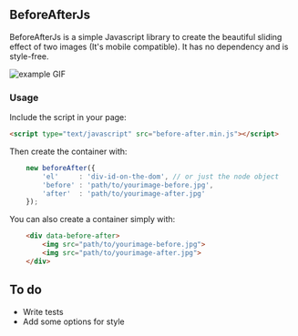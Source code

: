 ## BeforeAfterJs

BeforeAfterJs is a simple Javascript library to create the beautiful sliding effect of two images (It's mobile compatible).
It has no dependency and is style-free.

![example GIF](https://drive.google.com/uc?export=view&id=0B268QXhzVpRuSWpHQUF5SzZyTmM)

### Usage

Include the script in your page:

```html
<script type="text/javascript" src="before-after.min.js"></script>
```

Then create the container with:

```js
    new beforeAfter({
        'el'     : 'div-id-on-the-dom', // or just the node object
        'before' : 'path/to/yourimage-before.jpg',
        'after'  : 'path/to/yourimage-after.jpg'
    });
```

You can also create a container simply with:

```html
    <div data-before-after>
        <img src="path/to/yourimage-before.jpg">
        <img src="path/to/yourimage-after.jpg">
    </div>
```

## To do

- Write tests
- Add some options for style

